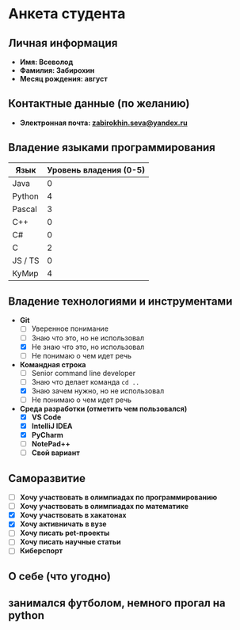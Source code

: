 # Анкета студента

## Личная информация
- **Имя: Всеволод**
- **Фамилия: Забирохин**
- **Месяц рождения: август**

## Контактные данные (по желанию)
- **Электронная почта: zabirokhin.seva@yandex.ru** 

## Владение языками программирования
| Язык | Уровень владения (0-5) |
|---|------------------------|
| Java | 0                      |
| Python | 4                      |
| Pascal | 3                      |
| C++ | 0                      |
| C# | 0                      |
| C | 2                      |
| JS / TS | 0                      |
| КуМир | 4                      |

## Владение технологиями и инструментами
- **Git**
    - [ ] Уверенное понимание
    - [ ] Знаю что это, но не использовал
    - [X] Не знаю что это, но использовал
    - [ ] Не понимаю о чем идет речь
  
- **Командная строка**
    - [ ] Senior command line developer
    - [ ] Знаю что делает команда `cd ..`
    - [X] Знаю зачем нужно, но не использовал
    - [ ] Не понимаю о чем идет речь

- **Среда разработки (отметить чем пользовался)**
    - [X] **VS Code** 
    - [X] **IntelliJ IDEA** 
    - [X] **PyCharm** 
    - [ ] **NotePad++** 
    - [ ] **Свой вариант**

## Саморазвитие

- [ ] **Хочу участвовать в олимпиадах по программированию**
- [ ] **Хочу участвовать в олимпиадах по математике**
- [X] **Хочу участвовать в хакатонах**
- [X] **Хочу активничать в вузе**
- [ ] **Хочу писать pet-проекты**
- [ ] **Хочу писать научные статьи**
- [ ] **Киберспорт**

## О себе (что угодно)
занимался футболом, немного прогал на python
- 

